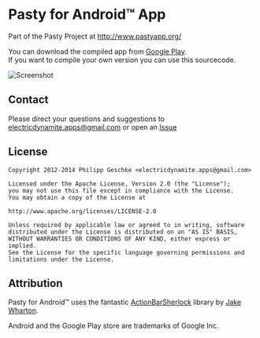 Pasty for Android&trade; App
=========================

Part of the Pasty Project at http://www.pastyapp.org/

You can download the compiled app from [Google Play][1].  
If you want to compile your own version you can use this sourcecode.

![Screenshot](http://www.pastyapp.org/images/nex4-screen-300x501.png)

Contact
-------
 Please direct your questions and suggestions to electricdynamite.apps@gmail.com or open an [Issue][2]

License
-------
    Copyright 2012-2014 Philipp Geschke <electricdynamite.apps@gmail.com>
   
    Licensed under the Apache License, Version 2.0 (the "License");
    you may not use this file except in compliance with the License.
    You may obtain a copy of the License at
    
    http://www.apache.org/licenses/LICENSE-2.0

    Unless required by applicable law or agreed to in writing, software
    distributed under the License is distributed on an "AS IS" BASIS,
    WITHOUT WARRANTIES OR CONDITIONS OF ANY KIND, either express or implied.
    See the License for the specific language governing permissions and
    limitations under the License.

Attribution
-----------
 Pasty for Android&trade; uses the fantastic [ActionBarSherlock][3] library by [Jake Wharton][4].  

 Android and the Google Play store are trademarks of Google Inc.


[1]: https://play.google.com/store/apps/details?id=de.electricdynamite.pasty
[2]: https://github.com/ElectricDynamite/pasty-app-android/issues
[3]: https://github.com/JakeWharton/ActionBarSherlock/
[4]: http://jakewharton.com/
[5]: http://www.apache.org/licenses/LICENSE-2.0
